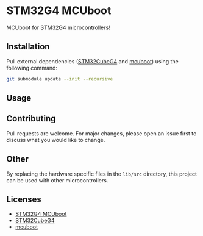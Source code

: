 # STM32G4 MCUboot

MCUboot for STM32G4 microcontrollers!

## Installation

Pull external dependencies ([STM32CubeG4](https://github.com/STMicroelectronics/STM32CubeG4) and [mcuboot](https://github.com/mcu-tools/mcuboot)) using the following command:

```bash
git submodule update --init --recursive
```

## Usage

## Contributing

Pull requests are welcome. For major changes, please open an issue first to discuss what you would like to change.

## Other

By replacing the hardware specific files in the `lib/src` directory, this project can be used with other microcontrollers.

## Licenses

* [STM32G4 MCUboot](https://github.com/hcd-bdltd/stm32g4-mcuboot/blob/main/LICENSE)
* [STM32CubeG4](https://github.com/STMicroelectronics/STM32CubeG4/blob/master/LICENSE.md)
* [mcuboot](https://github.com/mcu-tools/mcuboot/blob/main/LICENSE)
